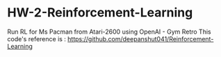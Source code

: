 # HW-2-Reinforcement-Learning
Run RL for Ms Pacman from Atari-2600 using OpenAI - Gym Retro
This code's reference is : https://github.com/deepanshut041/Reinforcement-Learning
